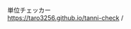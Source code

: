 単位チェッカー  
<a href="https://taro3256.github.io/tanni-check">https://taro3256.github.io/tanni-check</a>
/
